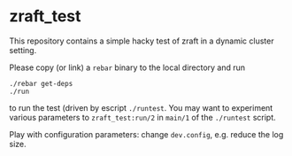 # zraft_test

This repository contains a simple hacky test of zraft in a dynamic cluster setting.

Please copy (or link) a `rebar` binary to the local directory and run

```
./rebar get-deps
./run
```

to run the test (driven by escript `./runtest`.  You may want to experiment
various parameters to `zraft_test:run/2` in `main/1` of the `./runtest`
script.

Play with configuration parameters: change `dev.config`, e.g. reduce the log
size.

